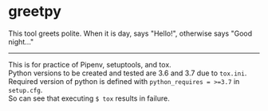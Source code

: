 # greetpy
This tool greets polite.
When it is day, says "Hello!", otherwise says "Good night..."

<hr>

This is for practice of Pipenv, setuptools, and tox.  
Python versions to be created and tested are 3.6 and 3.7 due to `tox.ini`.  
Required version of python is defined with `python_requires = >=3.7` in `setup.cfg`.  
So can see that executing `$ tox` results in failure.
